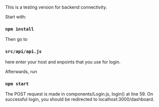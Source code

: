 This is a testing version for backend connectivity. 

Start with:
### `npm install`

Then go to
### `src/api/api.js`
here enter your host and enpoints that you use for login.

Afterwards, run
### `npm start`

The POST request is made in components/Login.js, login() at line 59.
On successful login, you should be redirected to localhost:3000/dashboard.
